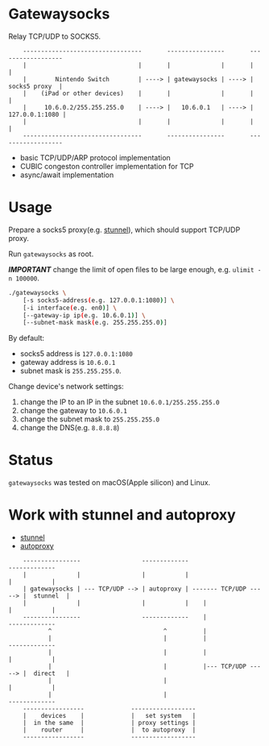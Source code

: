 # Gatewaysocks

Relay TCP/UDP to SOCKS5.

```
    ---------------------------------       ----------------       ------------------
    |                               |       |              |       |                |
    |        Nintendo Switch        | ----> | gatewaysocks | ----> |  socks5 proxy  |
    |    (iPad or other devices)    |       |              |       |                |
    |     10.6.0.2/255.255.255.0    | ----> |   10.6.0.1   | ----> | 127.0.0.1:1080 |
    |                               |       |              |       |                |
    ---------------------------------       ----------------       ------------------
```

* basic TCP/UDP/ARP protocol implementation
* CUBIC congeston controller implementation for TCP
* async/await implementation

# Usage

Prepare a socks5 proxy(e.g. [stunnel](https://github.com/airtrack/stunnel)), which should support TCP/UDP proxy.

Run `gatewaysocks` as root.

***IMPORTANT*** change the limit of open files to be large enough, e.g. `ulimit -n 100000`.

```sh
./gatewaysocks \
    [-s socks5-address(e.g. 127.0.0.1:1080)] \
    [-i interface(e.g. en0)] \
    [--gateway-ip ip(e.g. 10.6.0.1)] \
    [--subnet-mask mask(e.g. 255.255.255.0)]
```

By default:

* socks5 address is `127.0.0.1:1080`
* gateway address is `10.6.0.1`
* subnet mask is `255.255.255.0`.

Change device's network settings:

1. change the IP to an IP in the subnet `10.6.0.1/255.255.255.0`
2. change the gateway to `10.6.0.1`
3. change the subnet mask to `255.255.255.0`
4. change the DNS(e.g. `8.8.8.8`)

# Status
`gatewaysocks` was tested on macOS(Apple silicon) and Linux.

# Work with stunnel and autoproxy

* [stunnel](https://github.com/airtrack/stunnel)
* [autoproxy](https://github.com/airtrack/autoproxy)

```
    ----------------                 -------------                        -------------
    |              |                 |           |                        |           |
    | gatewaysocks | --- TCP/UDP --> | autoproxy | ------- TCP/UDP -----> |  stunnel  |
    |              |                 |           |    |                   |           |
    ----------------                 -------------    |                   -------------
           ^                               ^          |
           |                               |          |                   -------------
           |                               |          |                   |           |
           |                               |          |--- TCP/UDP -----> |  direct   |
           |                               |                              |           |
           |                               |                              -------------
    -----------------             ------------------
    |    devices    |             |   set system   |
    |  in the same  |             | proxy settings |
    |    router     |             |  to autoproxy  |
    -----------------             ------------------
```
